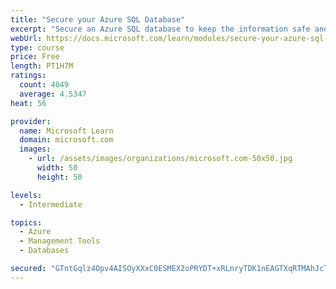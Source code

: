 ```yaml
---
title: "Secure your Azure SQL Database"
excerpt: "Secure an Azure SQL database to keep the information safe and diagnose potential security concerns as they happen."
webUrl: https://docs.microsoft.com/learn/modules/secure-your-azure-sql-database/
type: course
price: Free
length: PT1H7M
ratings:
  count: 4049
  average: 4.5347
heat: 56

provider:
  name: Microsoft Learn
  domain: microsoft.com
  images:
    - url: /assets/images/organizations/microsoft.com-50x50.jpg
      width: 50
      height: 50

levels:
  - Intermediate

topics:
  - Azure
  - Management Tools
  - Databases

secured: "GTntGqlz4Opv4AISOyXXxC0ESMEX2oPRYDT+xRLnryTDK1nEAGTXqRTMAhJcTwndrGeVJxCe2T9cLh2MFnDdKqS/pogiaXjzIYBScFDFFOrTClVJdZ5zr1lFcDzZccr2jhVpyznRJ8btlxptV9yRXC+wyo6zMb9HwsoqQybM4ASMJ9m5bHWEsGQF1nMI7+W/hdknkz0Z94zTe8pDibwvoOu24SSTbvCRjyvIjzVrH/ASjheqGRzE/OK3xusxXLTqoHFgI6fm1/kVtHphytz8hq2g6jR4htWE/rInTttJ0R8gmQFBihGQmK90LjEZSIITaDYig1gla6/HfyBExEGNg+t4mgpzDFGNSfrRkUNlPpDATsHrxsMKq8HNbPvof1gDczR0siC8PiemvvlUeMXaAyb8VJHwKtDPAqmp/SY4Ils=;6HOCEleKEhZJG9rZWFuOuA=="
---
```


